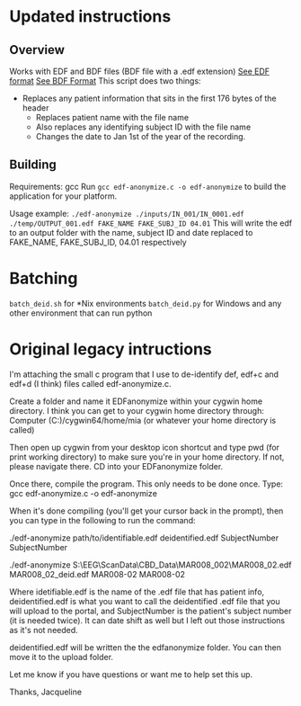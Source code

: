 # Updated instructions

## Overview
Works with EDF and BDF files (BDF file with a .edf extension)
[See EDF format](https://www.edfplus.info/specs/edf.html)
[See BDF Format](https://www.biosemi.com/faq/file_format.htm)
This script does two things:
- Replaces any patient information that sits in the first 176 bytes of the header
    - Replaces patient name with the file name
    - Also replaces any identifying subject ID with the file name
    - Changes the date to Jan 1st of the year of the recording.

## Building
Requirements: gcc
Run `gcc edf-anonymize.c -o edf-anonymize` to build the application for your platform. 

Usage example: `./edf-anonymize ./inputs/IN_001/IN_0001.edf ./temp/OUTPUT_001.edf FAKE_NAME FAKE_SUBJ_ID 04.01`
This will write the edf to an output folder with the name, subject ID and date replaced to FAKE_NAME, FAKE_SUBJ_ID, 04.01 respectively

# Batching
`batch_deid.sh` for *Nix environments
`batch_deid.py` for Windows and any other environment that can run python



# Original legacy intructions
I'm attaching the small c program that I use to de-identify def, edf+c and edf+d (I think) files called edf-anonymize.c.

Create a folder and name it EDFanonymize within your cygwin home directory. I think you can get to your cygwin home directory through: Computer (C:)/cygwin64/home/mia (or whatever your home directory is called)

Then open up cygwin from your desktop icon shortcut and type pwd (for print working directory) to make sure you're in your home directory. If not, please navigate there. CD into your EDFanonymize folder. 

Once there, compile the program. This only needs to be done once. Type:
gcc edf-anonymize.c -o edf-anonymize

When it's done compiling (you'll get your cursor back in the prompt), then you can type in the following to run the command:

./edf-anonymize path/to/identifiable.edf deidentified.edf SubjectNumber SubjectNumber

./edf-anonymize S:\EEG\ScanData\CBD_Data\MAR008_002\MAR008_02.edf MAR008_02_deid.edf MAR008-02 MAR008-02


Where idetifiable.edf is the name of the .edf file that has patient info, deidentified.edf is what you want to call the deidentified .edf file that you will upload to the portal, and SubjectNumber is the patient's subject number (it is needed twice). It can date shift as well but I left out those instructions as it's not needed.

deidentified.edf will be written the the edfanonymize folder. You can then move it to the upload folder. 

Let me know if you have questions or want me to help set this up.

Thanks,
Jacqueline

